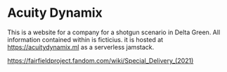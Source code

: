 # Acuity Dynamix
This is a website for a company for a shotgun scenario in Delta Green. All information contained within is ficticius. it is hosted at https://acuitydynamix.ml as a serverless jamstack.

https://fairfieldproject.fandom.com/wiki/Special_Delivery_(2021)
